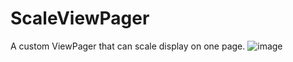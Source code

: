 # ScaleViewPager
A custom ViewPager that can scale display on one page.
![image](https://github.com/liuyuejinqiu/ScaleViewPager/master/ScreenShots/GIF.gif)
